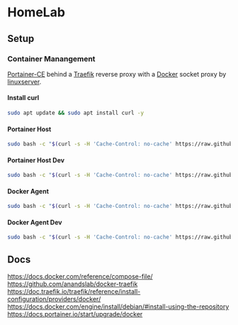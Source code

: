 # HomeLab


## Setup


### Container Manangement
[Portainer-CE](https://docs.portainer.io/start/install-ce) behind a [Traefik](https://doc.traefik.io/traefik/getting-started/install-traefik/) reverse proxy with a [Docker](https://docs.docker.com/get-started/) socket proxy by [linuxserver](https://docs.linuxserver.io/images/docker-socket-proxy/). 

#### Install curl
```sh
sudo apt update && sudo apt install curl -y
```

#### Portainer Host
```sh
sudo bash -c "$(curl -s -H 'Cache-Control: no-cache' https://raw.githubusercontent.com/SamuelGTurner/HomeLab/refs/heads/main/container-management/portainer-host/deploy.sh)"
```

#### Portainer Host Dev
```sh
sudo bash -c "$(curl -s -H 'Cache-Control: no-cache' https://raw.githubusercontent.com/SamuelGTurner/HomeLab/refs/heads/dev/container-management/portainer-host/deploy.sh) dev"
```

#### Docker Agent
```sh
sudo bash -c "$(curl -s -H 'Cache-Control: no-cache' https://raw.githubusercontent.com/SamuelGTurner/HomeLab/refs/heads/main/container-management/docker-agent/deploy.sh)"
```

#### Docker Agent Dev
```sh
sudo bash -c "$(curl -s -H 'Cache-Control: no-cache' https://raw.githubusercontent.com/SamuelGTurner/HomeLab/refs/heads/dev/container-management/docker-agent/deploy.sh) dev"
```

## Docs
https://docs.docker.com/reference/compose-file/
https://github.com/anandslab/docker-traefik
https://doc.traefik.io/traefik/reference/install-configuration/providers/docker/
https://docs.docker.com/engine/install/debian/#install-using-the-repository
https://docs.portainer.io/start/upgrade/docker

